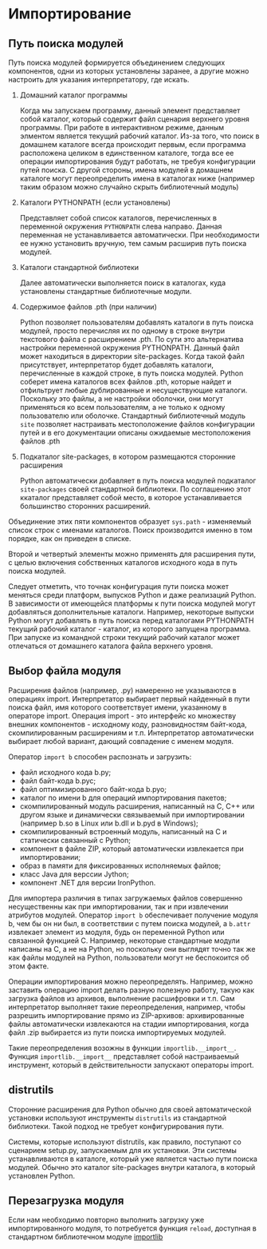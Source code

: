 # Импортирование

## Путь поиска модулей

Путь поиска модулей формируется объединением следующих компонентов, одни из которых установлены заранее, а другие можно настроить для указания интерпретатору, где искать.

1. Домашний каталог программы

   Когда мы запускаем программу, данный элемент представляет собой каталог, который содержит файл сценария верхнего уровня программы. При работе в интерактивном режиме, данным элментом является текущий рабочий каталог. Из-за того, что поиск в домашнем каталоге всегда происходит первым, если программа расположена целиком в единственном каталоге, тогда все ее операции импортирования будут работать, не требуя конфигурации путей поиска. С другой стороны, имена модулей в домашнем каталоге могут переопределить имена в каталогах ниже (например таким образом можно случайно скрыть библиотечный модуль)

2. Каталоги PYTHONPATH (если установлены)

   Представляет собой список каталогов, перечисленных в переменной окружения `PYTHONPATH` слева направо. Данная переменная не устанавливается автоматически. При необходимости ее нужно установить вручную, тем самым расширив путь поиска модулей.

3. Каталоги стандартной библиотеки

   Далее автоматически выполняется поиск в каталогах, куда установлены стандартные библиотечные модули.

4. Содержимое файлов .pth (при наличии)

   Python позволяет пользователям добавлять каталоги в путь поиска модулей, просто перечисляя их по одному в строке внутри текстового файла с расширением .pth. По сути это альтернатива настройки переменной окружения PYTHONPATH. Данный файл может находиться в директории site-packages. Когда такой файл присутствует, интерпретатор будет добавлять каталоги, перечисленные в каждой строке, в путь поиска модулей. Python соберет имена каталогов всех файлов .pth, которые найдет и отфильтрует любые дублированные и несуществующие каталоги. Поскольку это файлы, а не настройки оболочки, они могут применяться ко всем пользователям, а не только к одному пользователю или оболочке. Стандартный библиотечный модуль `site` позволяет настраивать местоположение файлов конфигурации путей и в его документации описаны ожидаемые местоположения файлов .pth

5. Подкаталог site-packages, в котором размещаются сторонние расширения

   Python автоматически добавляет в путь поиска модулей подкаталог `site-packages` своей стандартной библиотеки. По соглашению этот ккаталог представляет собой место, в которое устанавливается большинство сторонних расширений.

Объединение этих пяти компонентов образует `sys.path` - изменяемый список строк с именами каталогов. Поиск производится именно в том порядке, как он приведен в списке.

Второй и четвертый элементы можно применять для расширения пути, с целью включения собственных каталогов исходного кода в путь поиска модулей.

Следует отметить, что точнак конфигурация пути поиска может меняться среди платформ, выпусков Python и даже реализаций Python. В зависимости от имеющейся платформы к пути поиска модулей могут добавляться дополнительные каталоги. Например, некоторые выпуски Python могут добавлять в путь поиска перед каталогами PYTHONPATH текущий рабочий каталог - каталог, из которого запущена программа. При запуске из командной строки текущий рабочий каталог может отлечаться от домашнего каталога файла верхнего уровня.

## Выбор файла модуля

Расширения файлов (например, .py) намеренно не указываются в операциях import. Интерпретатор выбирает первый найденный в пути поиска файл, имя которого соответствует имени, указанному в операторе import. Операция import - это интерфейс ко множеству внешних компонентов - исходному коду, разновидностям байт-кода, скомпилированным расширениям и т.п. Интерпретатор автоматически выбирает любой вариант, дающий совпадение с именем модуля.

Оператор `import b` способен распознать и загрузить:

* файл исходного кода b.py;
* файл байт-кода b.pyc;
* файл оптимизированного байт-кода b.pyo;
* каталог по имени b для операций импортирования пакетов;
* скомпилированный модуль расширения, написанный на C, C++ или другом языке и динамически связываемый при импортировании (например b.so в Linux или b.dll и b.pyd в Windows);
* скомпилированный встроенный модуль, написанный на C и статически связанный с Python;
* компонент в файле ZIP, который автоматически извлекается при импортировании;
* образ в памяти для фиксированных исполняемых файлов;
* класс Java для верссии Jython;
* компонент .NET для версии IronPython.

Для импортера различия в типах загружаемых файлов совершенно несущественны как при импортировании, так и при извлечении атрибутов модулей. Оператор `import b` обеспечивает получение модуля b, чем бы он ни был, в соответствии с путем поиска модулей, а `b.attr` извлекает элемент из модуля, будь он переменной Python или связанной функцией C. Например, некоторые стандартные модули написаны на C, а не на Python, но поскольку они выглядят точно так же как файлы модулей на Python, пользователи могут не беспокоится об этом факте.

Операции импортирования можно переопределять. Например, можно заставить операцию import делать разную полезную работу, такую как загрузка файлов из архивов, выполнение расшифровки и т.п. Сам интерпретатор выполняет такие переопределения, например, чтобы разрешить импортирование прямо из ZIP-архивов: архивированные файлы автоматически извлекаются на стадии импортирования, когда файл .zip выбирается из пути поиска импортируемых модулей.

Такие переопределения возожны в функции `importlib.__import__`. Функция `importlib.__import__` представляет собой настраиваемый инструмент, который в действительности запускают операторы import.

## distrutils

Сторонние расширения для Python обычно для своей автоматической установки используют инструменты `distrutils` из стандартной библиотеки. Такой подход не требует конфигурирования пути.

Системы, которые используют distrutils, как правило, поступают со сценарием setup.py, запускаемым для их установки. Эти системы устанавливаются в каталоге, который уже является частью пути поиска модулей. Обычно это каталог site-packages внутри каталога, в который установлен Python.

## Перезагрузка модуля

Если нам необходимо повторно выполнить загрузку уже импортированного модуля, то потребуется функция `reload`, доступная в стандартном библиотечном модуле [importlib](../stl/IMPORTLIB.md)
